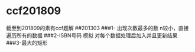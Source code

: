 # ccf201809
截至到201809的素有ccf题解
##201303
###1-	出现次数最多的数
n较小，直接遍历所有的数据
###2-ISBN号码
模拟
对每个数据处理后加入并且更新结果
###3-最大的矩形
